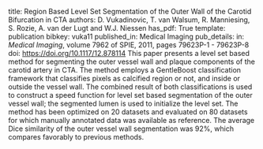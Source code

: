 title: Region Based Level Set Segmentation of the Outer Wall of the Carotid Bifurcation in CTA
authors: D. Vukadinovic, T. van Walsum, R. Manniesing, S. Rozie, A. van der Lugt and W.J. Niessen
has_pdf: True
template: publication
bibkey: vuka11
published_in: Medical Imaging
pub_details: in: <i>Medical Imaging</i>, volume 7962 of SPIE, 2011, pages 79623P-1 - 79623P-8
doi: https://doi.org/10.1117/12.878114
This paper presents a level set based method for segmenting the outer vessel wall and plaque components of the carotid artery in CTA. The method employs a GentleBoost classification framework that classifies pixels as calcified region or not, and inside or outside the vessel wall. The combined result of both classifications is used to construct a speed function for level set based segmentation of the outer vessel wall; the segmented lumen is used to initialize the level set. The method has been optimized on 20 datasets and evaluated on 80 datasets for which manually annotated data was available as reference. The average Dice similarity of the outer vessel wall segmentation was 92%, which compares favorably to previous methods.

